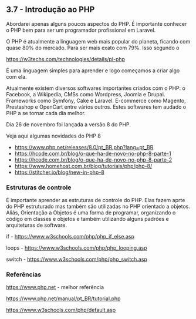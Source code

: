 ## 3.7 - Introdução ao PHP

Abordarei apenas alguns poucos aspectos do PHP. É importante conhecer o PHP bem para ser um programador profissional em Laravel.

O PHP é atualmente a linguagem web mais popular do planeta, ficando com quase 80% do mercado. Para ser mais exato com 79%. Isso segundo o

https://w3techs.com/technologies/details/pl-php

É uma linguagem simples para aprender e logo começamos a criar algo com ela.

Atualmente existem diversos softwares importantes criados com o PHP: o Facebook, a Wikipedia, CMSs como Wordpress, Joomla e Drupal. Frameworks como Symfony, Cake e Laravel. E-commerce como Magento, Prestashop e OpenCart entre vários outros. Estes softwares tem audado o PHP a se tornar cada dia melhor.

Dia 26 de novembro foi lançada a versão 8 do PHP.

Veja aqui algumas novidades do PHP 8

- https://www.php.net/releases/8.0/pt_BR.php?lang=pt_BR
- https://hcode.com.br/blog/o-que-ha-de-novo-no-php-8-parte-1
- https://hcode.com.br/blog/o-que-ha-de-novo-no-php-8-parte-2
- https://www.homehost.com.br/blog/tutoriais/php/php-8/
- https://stitcher.io/blog/new-in-php-8

### Estruturas de controle

É importante aprender as estruturas de controle do PHP. Elas fazem aprte do PHP estruturado mas também são utilizadas no PHP orientado a objetos. Aliás, Orientação a Objetos é uma forma de programar, organizando o código em classes e objetos e também utilizando alguns padrões e arquiteturas de software.

if - https://www.w3schools.com/php/php_if_else.asp

loops - https://www.w3schools.com/php/php_looping.asp

switch - https://www.w3schools.com/php/php_switch.asp


### Referências

https://www.php.net - melhor referência

https://www.php.net/manual/pt_BR/tutorial.php

https://www.w3schools.com/php/default.asp

